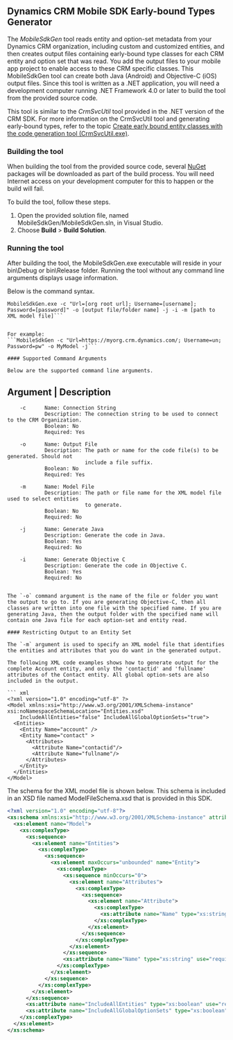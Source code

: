 ## Dynamics CRM Mobile SDK Early-bound Types Generator

The *MobileSdkGen* tool reads entity and option-set metadata from your Dynamics CRM organization, including custom and customized entities, and then creates output files containing early-bound type classes for each CRM entity and option set that was read. You add the output files to your mobile app project to enable access to these CRM specific classes. This MobileSdkGen tool can create both Java (Android) and Objective-C (iOS) output files. Since this tool is written as a .NET application, you will need a development computer running .NET Framework 4.0 or later to build the tool from the provided source code.

This tool is similar to the *CrmSvcUtil* tool provided in the .NET version of the CRM SDK. For more information on the CrmSvcUtil tool and generating early-bound types, refer to the topic [Create early bound entity classes with the code generation tool (CrmSvcUtil.exe)](https://msdn.microsoft.com/en-us/library/gg327844.aspx).

### Building the tool

When building the tool from the provided source code, several [NuGet](http://nuget.org) packages will be downloaded as part of the build process. You will need Internet access on your development computer for this to happen or the build will fail.

To build the tool, follow these steps.
1. Open the provided solution file, named MobileSdkGen/MobileSdkGen.sln, in Visual Studio.
2. Choose **Build** > **Build Solution**.

### Running the tool

After building the tool, the MobileSdkGen.exe executable will reside in your bin\Debug or bin\Release folder. Running the tool without any command line arguments displays usage information.

Below is the command syntax.

```
MobileSdkGen.exe -c "Url=[org root url]; Username=[username]; Password=[password]" -o [output file/folder name] -j -i -m [path to XML model file]```


For example:
```MobileSdkGen -c "Url=https://myorg.crm.dynamics.com/; Username=un; Password=pw" -o MyModel -j```

#### Supported Command Arguments

Below are the supported command line arguments.
```
   Argument   | Description
-------------------------------------------------------------------------------------------------
        -c      Name: Connection String
                Description: The connection string to be used to connect to the CRM Organization.
                Boolean: No
                Required: Yes

        -o      Name: Output File
                Description: The path or name for the code file(s) to be generated. Should not
                             include a file suffix.
                Boolean: No
                Required: Yes

        -m      Name: Model File
                Description: The path or file name for the XML model file used to select entities
                             to generate.
                Boolean: No
                Required: No

        -j      Name: Generate Java
                Description: Generate the code in Java.
                Boolean: Yes
                Required: No

        -i      Name: Generate Objective C
                Description: Generate the code in Objective C.
                Boolean: Yes
                Required: No
```

The `-o` command argument is the name of the file or folder you want the output to go to. If you are generating Objective-C, then all classes are written into one file with the specified name. If you are generating Java, then the output folder with the specified name will contain one Java file for each option-set and entity read.

#### Restricting Output to an Entity Set

The `-m` argument is used to specify an XML model file that identifies the entities and attributes that you do want in the generated output.

The following XML code examples shows how to generate output for the complete Account entity, and only the 'contactid' and 'fullname' attributes of the Contact entity. All global option-sets are also included in the output.

``` xml
<?xml version="1.0" encoding="utf-8" ?>
<Model xmlns:xsi="http://www.w3.org/2001/XMLSchema-instance" xsi:noNamespaceSchemaLocation="Entities.xsd"
    IncludeAllEntities="false" IncludeAllGlobalOptionSets="true">
  <Entities>
    <Entity Name="account" />
    <Entity Name="contact" >
      <Attributes>
        <Attribute Name="contactid"/>
        <Attribute Name="fullname"/>
      </Attributes>
    </Entity>
  </Entities>
</Model>
```

The schema for the XML model file is shown below. This schema is included in an XSD file named ModelFileSchema.xsd that is provided in this SDK.

``` xml
<?xml version="1.0" encoding="utf-8"?>
<xs:schema xmlns:xsi="http://www.w3.org/2001/XMLSchema-instance" attributeFormDefault="unqualified" elementFormDefault="qualified" xmlns:xs="http://www.w3.org/2001/XMLSchema">
  <xs:element name="Model">
    <xs:complexType>
      <xs:sequence>
        <xs:element name="Entities">
          <xs:complexType>
            <xs:sequence>
              <xs:element maxOccurs="unbounded" name="Entity">
                <xs:complexType>
                  <xs:sequence minOccurs="0">
                    <xs:element name="Attributes">
                      <xs:complexType>
                        <xs:sequence>
                          <xs:element name="Attribute">
                            <xs:complexType>
                              <xs:attribute name="Name" type="xs:string" use="required" />
                            </xs:complexType>
                          </xs:element>
                        </xs:sequence>
                      </xs:complexType>
                    </xs:element>
                  </xs:sequence>
                  <xs:attribute name="Name" type="xs:string" use="required" />
                </xs:complexType>
              </xs:element>
            </xs:sequence>
          </xs:complexType>
        </xs:element>
      </xs:sequence>
      <xs:attribute name="IncludeAllEntities" type="xs:boolean" use="required" />
      <xs:attribute name="IncludeAllGlobalOptionSets" type="xs:boolean" use="required" />
    </xs:complexType>
  </xs:element>
</xs:schema>
```
